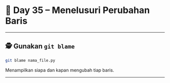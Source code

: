 # 📘 Day 35 – Menelusuri Perubahan Baris

---

## 🕵️ Gunakan `git blame`

```bash
git blame nama_file.py
```

Menampilkan siapa dan kapan mengubah tiap baris.

---
